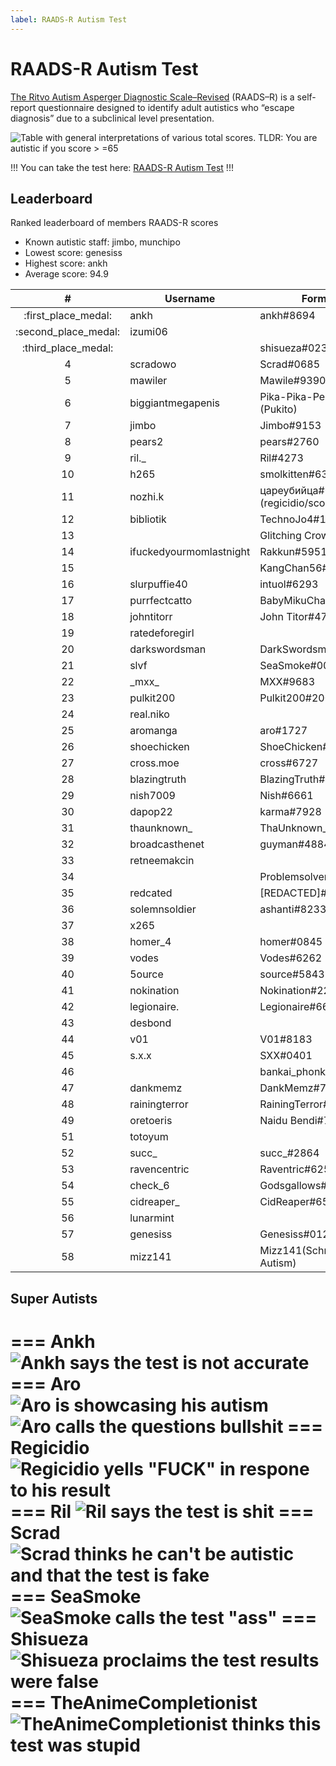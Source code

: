 ```yaml
---
label: RAADS-R Autism Test
---
```


# RAADS-R Autism Test

[The Ritvo Autism Asperger Diagnostic Scale–Revised](https://embrace-autism.com/raads-r) (RAADS–R) is a self-report questionnaire designed to identify adult autistics who “escape diagnosis” due to a subclinical level presentation.

![Table with general interpretations of various total scores. TLDR: You are autistic if you score > =65](https://github.com/snackbxx/lore/assets/61562681/b458273f-397d-43e5-a5b0-c653bcdcbe95)

!!!
You can take the test here: [RAADS-R Autism Test](https://embrace-autism.com/raads-r/#test)
!!!

## Leaderboard

Ranked leaderboard of members RAADS-R scores

- Known autistic staff: jimbo, munchipo
- Lowest score: genesiss
- Highest score: ankh
- Average score: 94.9

| #                    | Username                | Formerly                            | Score                                                                                        |
| :---:                | ---                     | ---                                 | ---                                                                                          |
| :first_place_medal:  | ankh                    | ankh#8694                           | [234](https://github.com/snackbxx/lore/assets/61562681/2083c472-27bc-4fc4-bff3-b3f31b6cbf9e) |
| :second_place_medal: | izumi06                 |                                     | [199](https://github.com/snackbxx/lore/assets/61562681/5d69da95-f94d-41ae-a5de-e3047829a9d0) |
| :third_place_medal:  |                         | shisueza#0232                       | [196](https://github.com/snackbxx/lore/assets/61562681/b58978b7-e62e-4348-b4fd-af402a893a90) |
| 4                    | scradowo                | Scrad#0685                          | [187](https://github.com/snackbxx/lore/assets/61562681/f4dacac3-f5d0-4c67-83da-f33f4a037caf) |
| 5                    | mawiler                 | Mawile#9390                         | [176](https://github.com/snackbxx/lore/assets/61562681/7f092327-ce4c-49ff-bb05-fce907509e83) |
| 6                    | biggiantmegapenis       | Pika-Pika-Penis#6981 (Pukito)       | [176](https://github.com/snackbxx/lore/assets/61562681/28766d96-a03c-4e4d-b453-1db0755950ec) |
| 7                    | jimbo                   | Jimbo#9153                          | [175](https://github.com/snackbxx/lore/assets/61562681/b7bf2ad0-9844-4d6a-bd38-20b865ccfda7) |
| 8                    | pears2                  | pears#2760                          | [171](https://github.com/snackbxx/lore/assets/61562681/62b9b43d-09fc-4c9d-a058-2f39963df21e) |
| 9                    | ril._                   | Ril#4273                            | [171](https://github.com/snackbxx/lore/assets/61562681/1bc7eefe-826b-4198-902f-e4b1ba4b79d4) |
| 10                   | h265                    | smolkitten#6314                     | [167](https://github.com/snackbxx/lore/assets/61562681/3ccb6fda-7de1-4ba8-b0be-0d81186c71e2) |
| 11                   | nozhi.k                 | цареубийца#6150 (regicidio/scourge) | [159](https://github.com/snackbxx/lore/assets/61562681/26f13370-f731-476a-a064-f47c9d8dac4a) |
| 12                   | bibliotik               | TechnoJo4#1337                      | [147](https://github.com/snackbxx/lore/assets/61562681/e9f0ace4-c78f-4e01-9eaa-c0e6f4f68589) |
| 13                   |                         | Glitching Crow#7080                 | [147](https://github.com/snackbxx/lore/assets/61562681/754bc5f1-08d5-48f8-ad2e-07c3e63d82b3) |
| 14                   | ifuckedyourmomlastnight | Rakkun#5951                         | [139](https://github.com/snackbxx/lore/assets/61562681/c809883d-89fd-43c3-b4e2-d776ced146e4) |
| 15                   |                         | KangChan56#4861                     | [135](https://github.com/snackbxx/lore/assets/61562681/0227b724-598e-4ef9-84bc-479a388a2377) |
| 16                   | slurpuffie40            | intuol#6293                         | [134](https://github.com/snackbxx/lore/assets/61562681/6ab2116a-e916-4f56-a203-714b29b6e5ba) |
| 17                   | purrfectcatto           | BabyMikuChan#0101                   | [131](https://github.com/snackbxx/lore/assets/61562681/90302ccb-9bbe-4c3b-a958-8131925215bc) |
| 18                   | johntitorr              | John Titor#4788                     | [120](https://github.com/snackbxx/lore/assets/61562681/95346315-591e-4b0f-8d29-7e83546a7d3a) |
| 19                   | ratedeforegirl          |                                     | [119](/static/incidents/raads-r/nagiko.png) |
| 20                   | darkswordsman           | DarkSwordsman#0001                  | [109](https://github.com/snackbxx/lore/assets/61562681/a912ae8b-b601-44ed-befd-5fae64f88f95) |
| 21                   | slvf                    | SeaSmoke#0002                       | [108](https://github.com/snackbxx/lore/assets/61562681/08242148-f8d8-4b26-91a9-572e844e7430) |
| 22                   | _mxx\_                  | MXX#9683                            | [094](https://github.com/snackbxx/lore/assets/61562681/fa8ae816-5a5e-42ff-aa53-ae1e5c756b64) |
| 23                   | pulkit200               | Pulkit200#2009                      | [092](https://github.com/snackbxx/lore/assets/61562681/a836be43-fc27-4de9-ae3a-cbb839f43b4a) |
| 24                   | real.niko               |                                     | [092](https://github.com/snackbxx/lore/assets/61562681/457dcdf1-d965-44ad-bdfc-8418d701f06b) |
| 25                   | aromanga                | aro#1727                            | [090](https://github.com/snackbxx/lore/assets/61562681/299ceb03-eb0e-4e53-a077-30586dad6f55) |
| 26                   | shoechicken             | ShoeChicken#6786                    | [090](https://github.com/snackbxx/lore/assets/61562681/7f522a5a-d781-4dc7-87cf-6bd8259893dc) |
| 27                   | cross.moe               | cross#6727                          | [087](https://github.com/snackbxx/lore/assets/61562681/7ed6f9c5-bb8b-46d2-a46e-7fc71272c2f4) |
| 28                   | blazingtruth            | BlazingTruth#4044                   | [087](https://github.com/snackbxx/lore/assets/61562681/3aebdd32-3aaf-4db4-a7ec-ca4e88cfb328) |
| 29                   | nish7009                | Nish#6661                           | [085](https://github.com/snackbxx/lore/assets/61562681/ab191c5a-0d7f-42b0-840f-182d13ee7414) |
| 30                   | dapop22                 | karma#7928                          | [083](https://github.com/snackbxx/lore/assets/61562681/a0451997-2fae-4cd9-bacf-5260cb6ef738) |
| 31                   | thaunknown_             | ThaUnknown_#3951                    | [080](https://github.com/snackbxx/lore/assets/61562681/3504d454-1eea-48e8-8461-cbaba7355487) |
| 32                   | broadcasthenet          | guyman#4884                         | [078](https://github.com/snackbxx/lore/assets/61562681/f5e65228-4d79-46eb-b0cb-84d0dc2d4906) |
| 33                   | retneemakcin            |                                     | [072](/static/incidents/raads-r/retneemakcin.png) |
| 34                   |                         | Problemsolver4ever#1559             | [071](https://github.com/snackbxx/lore/assets/61562681/6682f046-4f90-48f3-b805-250d9948b030) |
| 35                   | redcated                | [REDACTED\]#2110                    | [063](https://github.com/snackbxx/lore/assets/61562681/911765db-1b19-4286-939b-349ed3bc3cfb) |
| 36                   | solemnsoldier           | ashanti#8233                        | [063](https://github.com/snackbxx/lore/assets/61562681/ab9a5b83-75c9-4517-847c-314f9c0cd693) |
| 37                   | x265                    |                                     | [058](/static/incidents/raads-r/x265.png) |
| 38                   | homer_4                 | homer#0845                          | [057](https://github.com/snackbxx/lore/assets/61562681/be68ff4b-d314-48a0-b3a0-316722082525) |
| 39                   | vodes                   | Vodes#6262                          | [057](https://github.com/snackbxx/lore/assets/61562681/1ccf00c5-01c3-4a61-a8d3-f01e35c8711b) |
| 40                   | 5ource                  | source#5843                         | [042](https://github.com/snackbxx/lore/assets/61562681/616368f6-7576-4798-8377-7b882b13f9f8) |
| 41                   | nokination              | Nokination#2225                     | [041](https://github.com/snackbxx/lore/assets/61562681/4af06e96-4c24-439f-8050-4a55fcd18776) |
| 42                   | legionaire.             | Legionaire#6645                     | [041](https://github.com/snackbxx/lore/assets/61562681/9a1999ce-9b5b-4e5a-af41-b2ba0e9c0010) |
| 43                   | desbond                 |                                     | [033](/static/incidents/raads-r/desbond.jpg) |
| 44                   | v01                     | V01#8183                            | [030](https://github.com/snackbxx/lore/assets/61562681/6ba08035-1898-476d-9ef0-1abf482d5934) |
| 45                   | s.x.x                   | SXX#0401                            | [028](https://github.com/snackbxx/lore/assets/61562681/8449bead-70a8-4f67-a9c9-74a6396ae4a6) |
| 46                   |                         | bankai_phonk#7658                   | [027](https://github.com/snackbxx/lore/assets/61562681/0dab0812-5bc1-416a-a1da-dee7464d033b) |
| 47                   | dankmemz                | DankMemz#7979                       | [022](https://github.com/snackbxx/lore/assets/61562681/20cdf4cb-3795-4cbd-be29-6ad40a42216b) |
| 48                   | rainingterror           | RainingTerror#0365                  | [020](https://github.com/snackbxx/lore/assets/61562681/8de42d54-af7e-496a-b3c5-9ef290786ffd) |
| 49                   | oretoeris               | Naidu Bendi#7077                    | [018](https://github.com/snackbxx/lore/assets/61562681/cd3fdd4e-98b2-4db1-a7b8-5f6faca5f038) |
| 51                   | totoyum                 |                                     | [018](/static/incidents/raads-r/totoyum.png) |
| 52                   | succ_                   | succ_#2864                          | [016](https://github.com/snackbxx/lore/assets/61562681/d1e8bca6-7f7f-4160-aa07-f65c2d5172bc) |
| 53                   | ravencentric            | Raventric#6253                      | [015](https://github.com/snackbxx/lore/assets/61562681/c4b4179c-974d-4858-b3d5-4f34a23a4722) |
| 54                   | check_6                 | Godsgallows#9665                    | [013](https://github.com/snackbxx/lore/assets/61562681/e05da262-ad86-4660-9b75-b44a7ebc1037) |
| 55                   | cidreaper_              | CidReaper#6535                      | [009](https://github.com/snackbxx/lore/assets/61562681/7ea41e38-c47b-4806-b850-eaedc8628812) |
| 56                   | lunarmint               |                                     | [009](https://github.com/snackbxx/lore/assets/61562681/d9d715bc-8248-4767-a0ee-7ecd4b8593fc) |
| 57                   | genesiss                | Genesiss#0125                       | [007](https://github.com/snackbxx/lore/assets/61562681/266deb13-e86d-4be8-83e3-95254b2ecd57) |
| 58                   | mizz141                 | Mizz141(Schrödingers Autism)        | [006](https://github.com/snackbxx/lore/assets/61562681/24f53299-44b4-4932-a1a7-e8a68e26da65) / [237](https://github.com/snackbxx/lore/assets/61562681/5d11c596-c355-43da-9bf9-7b56be742381) |

## Super Autists

=== Ankh
![Ankh says the test is not accurate](https://github.com/snackbxx/lore/assets/61562681/172a1c41-bafe-4201-aa68-48c92e0305e7)
=== Aro
![Aro is showcasing his autism](https://github.com/snackbxx/lore/assets/61562681/eccbe53a-edcf-4e35-8174-f6e0554333d7)
![Aro calls the questions bullshit](https://github.com/snackbxx/lore/assets/61562681/5a335f99-e1e7-4146-a97b-a55fb4124b2d)
=== Regicidio
![Regicidio yells "FUCK" in respone to his result](https://github.com/snackbxx/lore/assets/61562681/6cfdf0bf-0382-433c-bd66-db47e543ac51)
=== Ril
![Ril says the test is shit](https://github.com/snackbxx/lore/assets/61562681/688cb75f-535f-4d33-b815-bffc69309da5)
=== Scrad
![Scrad thinks he can't be autistic and that the test is fake](https://github.com/snackbxx/lore/assets/61562681/c12b3423-5658-42ec-8ad5-12d4add9d0fd)
=== SeaSmoke
![SeaSmoke calls the test "ass"](https://github.com/snackbxx/lore/assets/61562681/f1c06fe9-2d04-42f5-9c30-43c8584802d3)
=== Shisueza
![Shisueza proclaims the test results were false](https://github.com/snackbxx/lore/assets/61562681/e99dfeca-21a3-4110-b183-2f7b4b7ce102)
=== TheAnimeCompletionist
![TheAnimeCompletionist thinks this test was stupid](https://github.com/snackbxx/lore/assets/61562681/8c4d5a47-9709-41e1-9fb5-51c076438805)
===
